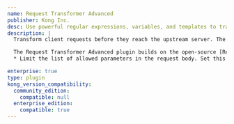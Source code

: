 ```yaml
---
name: Request Transformer Advanced
publisher: Kong Inc.
desc: Use powerful regular expressions, variables, and templates to transform API requests
description: |
  Transform client requests before they reach the upstream server. The plugin lets you match portions of incoming requests using regular expressions, save those matched strings into variables, and substitute the strings into transformed requests via flexible templates.

  The Request Transformer Advanced plugin builds on the open-source [Request Transformer plugin](/hub/kong-inc/request-transformer/) with the following enhanced capability:
  * Limit the list of allowed parameters in the request body. Set this up with the `allow.body` configuration parameter.

enterprise: true
type: plugin
kong_version_compatibility:
  community_edition:
    compatible: null
  enterprise_edition:
    compatible: true
---
```

